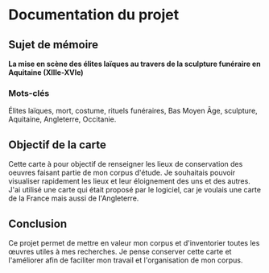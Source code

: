# Documentation du projet

## Sujet de mémoire
**La mise en scène des élites laïques au travers de la sculpture funéraire en Aquitaine (XIIIe-XVIe)**

### Mots-clés
Élites laïques, mort, costume, rituels funéraires, Bas Moyen Âge, sculpture, Aquitaine, Angleterre, Occitanie.

## Objectif de la carte
Cette carte à pour objectif de renseigner les lieux de conservation des oeuvres faisant partie de mon corpus d'étude. Je souhaitais pouvoir visualiser rapidement les lieux et leur éloignement des uns et des autres. J'ai utilisé une carte qui était proposé par le logiciel, car je voulais une carte de la France mais aussi de l'Angleterre.

## Conclusion
Ce projet permet de mettre en valeur mon corpus et d'inventorier toutes les œuvres utiles à mes recherches. Je pense conserver cette carte et l'améliorer afin de faciliter mon travail et l'organisation de mon corpus.
